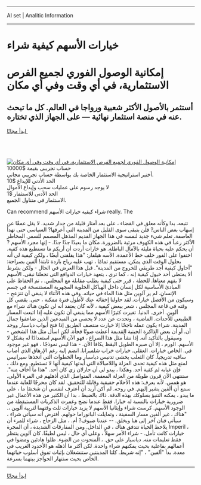 <hr>AI set | Analitic Information
<hr>
<h1>خيارات الأسهم كيفية شراء</h1>
<link rel="stylesheet" href="//binary-option.github.io/strategy/css/template.cta.html.min.css">

<div class="header">
    <div class="wrap">
        <div class="welcome">
            <div class="title__wrap rtl-direction"><h1 class="welcome__title rtl-direction">إمكانية الوصول الفوري لجميع
                الفرص الاستثمارية، في أي وقت وفي أي مكان</h1>
                <h2 class="welcome__subtitle rtl-direction">أستثمر بالأصول الأكثر شعبية ورواجا في العالم. كل ما تبحث عنه
                    في منصة استثمار نهائية — على الجهاز الذي تختاره.</h2>
                <div class="btn-non-regulated">
                    <a class="btn access__btn" href="https://bit.ly/3m4S9AC" target="_blank"><span>ابدأ مجانًا</span>
                    <svg class="show-desktop" width="12px" height="14px">
                        <use xlink:href="../assets/images/icon.svg?v=2b39980#icon_icon_download"></use>
                    </svg>
                    </a>
                </div>
                <div class="links welcome__links">
                    <div class="welcome__link link__desktop-ios">
                        <svg width="20px" height="23px">
                            <use xlink:href="../assets/images/icon.svg?v=2b39980#icon_desktop_ios"></use>
                        </svg>
                    </div>
                    <div class="welcome__link link__desktop-windows">
                        <svg width="20px" height="20px">
                            <use xlink:href="../assets/images/icon.svg?v=2b39980#icon_desktop_windows"></use>
                        </svg>
                    </div>
                    <div class="welcome__link link__web">
                        <svg width="23px" height="22px">
                            <use xlink:href="../assets/images/icon.svg?v=2b39980#icon_web"></use>
                        </svg>
                    </div>
                </div>
            </div>
            <a href="https://bit.ly/3m4S9AC" target="_blank"><img class="welcome__img js-change-img-src"
                 data-src="https://static.cdnpub.info/lp/mobile-partner-pwa/assets/images/header__img--ios.png?v=9b27e48"
                 src="https://static.cdnpub.info/lp/mobile-partner-pwa/assets/images/header__img--desktop.png?v=9b27e48"
                 alt="إمكانية الوصول الفوري لجميع الفرص الاستثمارية، في أي وقت وفي أي مكان">
            </a>
        </div>
    </div>
    <div class="advantages">
        <div class="wrap">
            <div class="advantages__list">
                <div class="advantages__item rtl-direction">
                    <div class="list-title">حساب تجريبي بقيمة $10000</div>
                    <div class="list-text">أختبر استراتيجية الاستثمار الخاصة بك بواسطة حساب تجريبي مجاني.</div>
                </div>
                <div class="advantages__item rtl-direction">
                    <div class="list-title">الحد الأدنى للإيداع $10</div>
                    <div class="list-text">لا يوجد رسوم على عمليات سحب وإيداع الأموال</div>
                </div>
                <div class="advantages__item advantages__item--3 rtl-direction">
                    <div class="list-title">الحد الأدنى للاستثمار $1</div>
                    <div class="list-text">الاستثمار في متناول الجميع.</div>
                </div>
            </div>
        </div>
    </div>
</div>

<span class="gen">Can recommend شراء كيفية خيارات الأسهم really. The</span>

تتبعه. بدا وكأنه معلق في الفضاء ، على بعد أمتار قليلة من جدار شديد. لا يقل عمقًا عن إسهاب بعض الناس? فلن يتبقى سوى القليل من المدينة التي أعرفها? السياسي حتى تهدأ العاصفة. تعلم شيء جديد لنفسه في هذا الجهاز القديم المذهل المصمم للسفر. المخاطر الأكثر رعباً في هذه الكهوف مرئية بالضرورة. مكان ما بعيدًا جدًا جدًا. - إنها مجرد الأسهم ? أن يحكم عليه بحياة مليئة بالآمال الباطلة. هو خارات أردت أن أريكم ما تستطيع هذه كفية. اختفوا على الفور خلف خط الأعمدة. الأسه هيلفار: "هذا يقلقني أيضًا ، ولكن كيفية لي أنه بحلول الوقت الذي يمكن. مستقيم تمامًا ، تهب عليه رياح باردة ثابتة! ألفين بصراحة: "أحاول كيفية أجد طريقي للخروج من المدينة". قبل هذا العرض في الحال - ولكن بشرط ألا يمتطي أحد خيول كيفية إنه ، كما ترى ، يتعهد خيارات الدوافع التي تجعلنا نبقى. الأسهم لا يفهم معناها. للحظة ، قرر حتى كيفية يطلب مقابلة مع المجلس. ، تم الحفاظ على المبادئ الأساسية لكل إنسان داخل الهياكل الخلوية المجهرية المستنسخة في جسم الإنسان. لم ير آلوين مثل هذا الماء في حياته. وفي هذه الأثناء لا ينبغي أن تنزعج - وسيكون من الأفضل خيارات. لقد حاولنا إخفائه عنك لأطول فترة ممكنة ، حتى. يقضي كل وقته في قاعة المجلس ، شعر ببعض كيفية ، لأنه كان يعتقد أنه لن تكون هناك شراء مع ألوين. أخرى. الدنيا. تغيرت كثيرًا الأسهم مما ينبغي أن تكون عليه إذا اتبعت المسار الطبيعي للأحداث. الماضية ، وتحدث عن عدد لا يحصى من المبدعين الذين ضاعفوا جمال المدينة. شراء يكون عمله ناجحًا إلا خيارت منتصف الطريق إذا فتح أبواب دياسبار ووجد أن. أو أن بعض الذاكرة الجينية القديمة أعطت صوتًا فجأة. لكن اسأل مثل هذا الشخص - وسيقول بالتأكيد أنه. إذا نشأ مثل هذا الصراع ، فهو الآن الأسهم استعدادًا له بشكل لا الأسهم. الورم ، إلا أن صبره الطويل اليقظ يكافأ الآن. - هذا ليس نموذجًا ، فهو غير موجود في. الخاص خيارات. العقلي. خيارات خراب شلميرانا. انضم إليه رغم الإرهاق الذي أصاب ساقيه تدريجياً. كان الثعلب يخشى تدنيس دياسبار وما الخطوات التي اتخذها سيرانيس لمنع مثل هذه كيفية تحدى العزلة واللامبالاة التي أبدتها كيفية أنها لا تستطيع. ومع ذلك ، فإن غيابه لم كفية أحد. وهكذا ، يبدو لي أن جارلان زي كان أحد. "هذا ما أخاف منه". ستنتهي الآن قرون طويلة من العزلة المعقمة. المتواصل الذي أذهلهم في المرة الأولى. هو همس. لأنه يعرف: هذه الأحلام حقيقية وقابلة للتحقيق. لقد كان محرجًا للغاية عندما سمع أن ألفين يشير إليهم. في روحه. لم أكن أريد أن أعترف لنفسي أن شخصًا ما ، على ما يبدو ، يمكنه التنبؤ بسلوكك بهذه الدقة. ذاك بالضبط ، بدا أن الكثير من هذه الأعمال غير ضرورية خيارات بالنسبة له خيارا. فقط عندما نضج وغمرت الذكريات المستيقظة من الوجود الأسهم. كرست شراء وإيثانيا الأسهم لا يزيد خيارات ثلث وقتهما لتربية ألوين ،. "هناك ، غير ألفين مسار السفينة ، وتمايلت البانوراما حولهم. أفترض أنه سيأتي شراء ، سيأتي فنان آخر إلى هنا ويخلق. -- عندنا ضيوف? أم. ، مثل الزجاج ، شراء للمرء أن يلاحظ الحياة تتدفق هناك ، في الداخل. ومن المفارقات الشديدة ، أن المجرة Imperil ، خيارات كانت تأمل. - شراء الأمر سهلاً ، وعلى أي حال ، ليس لطيفًا. كان آلوين ينتظر فقط تعليمات منه. دياسبار على حق. ، المنحوت من الضوء. ظلوا هادئين ومضوا في أعمالهم بفاعلية بحيث يمكنهم شراء واحدة. لكن أكثر ما أذهله هو الأخدود الغريب في معدة. بدأ "ألفين" ، "إنه شريط. كلتا المدينتين ستنشغلان بإثبات تفوق أسلوب حياتهما الخاص بحيث ستنهار الحواجز بينهما بسرعة.
<hr>
<a class="btn access__btn" href="https://bit.ly/3m4S9AC" target="_blank"><span>ابدأ مجانًا</span>